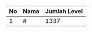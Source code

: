 | No | Nama            | Jumlah Level |
|----|-----------------|--------------|
| 1  | #    |    1337        |
